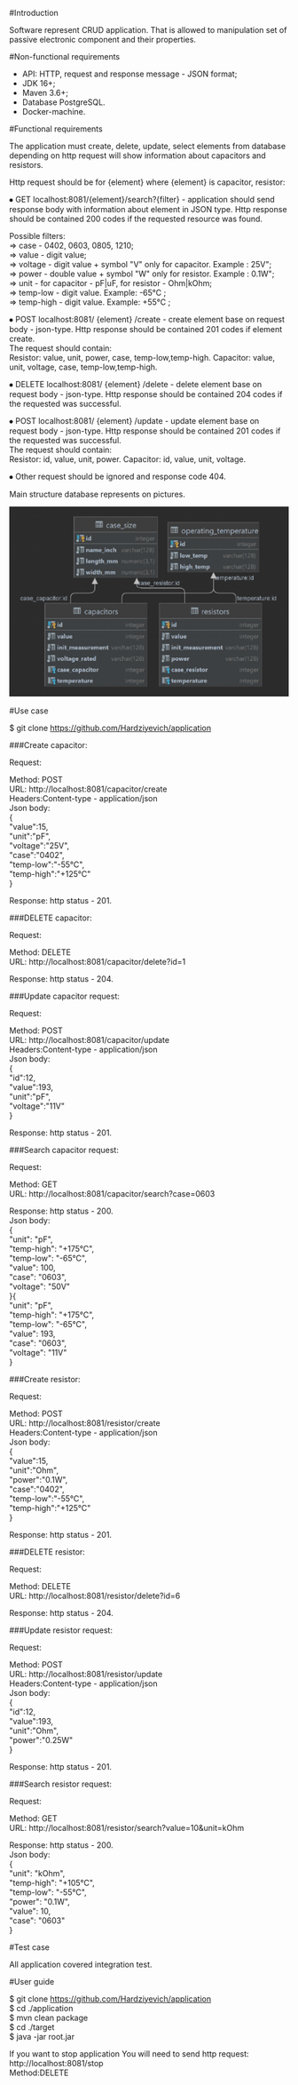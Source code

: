 #Introduction

Software represent CRUD application. That is allowed to manipulation set of passive electronic component and their properties.


#Non-functional requirements

* API: HTTP, request and response message - JSON format;<br/>
* JDK 16+;<br/>
* Maven 3.6+;<br/>
* Database PostgreSQL.<br/>
* Docker-machine.<br/>

#Functional requirements

The application must create, delete, update, select elements from database depending on http request will show information about capacitors and resistors.</br>

Http request should be for {element} where {element} is capacitor, resistor:

⦁	GET localhost:8081/{element}/search?{filter} - application should send response body with information about element in JSON type. Http response should be contained 200 codes if the requested resource was found.

Possible filters:</br>
&#8658; case - 0402, 0603, 0805, 1210;</br>
&#8658; value - digit value;</br>
&#8658; voltage - digit value + symbol "V" only for capacitor. Example : 25V";</br>
&#8658; power - double value + symbol "W" only for resistor. Example : 0.1W";</br>
&#8658; unit - for capacitor - pF|uF, for resistor - Ohm|kOhm;</br>
&#8658; temp-low - digit value. Example: -65°C ;</br>
&#8658; temp-high - digit value. Example: +55°C ;</br>

⦁	POST localhost:8081/ {element} /create - create element base on request body - json-type. Http response should be contained 201 codes if element create.</br> 
The request should contain:</br>
Resistor: value, unit, power, case, temp-low,temp-high.
Capacitor: value, unit, voltage, case, temp-low,temp-high.

⦁	DELETE localhost:8081/ {element} /delete - delete element base on request body - json-type. Http response should be contained 204 codes if the requested was successful.</br>

⦁	POST localhost:8081/ {element} /update - update element base on request body - json-type. Http response should be contained 201 codes if the requested was successful.</br>
The request should contain:</br>
Resistor: id, value, unit, power.
Capacitor: id, value, unit, voltage.

⦁	Other request should be ignored and response code 404.

Main structure database represents on pictures.

![img_1.png](img_1.png)

#Use case

$ git clone https://github.com/Hardziyevich/application


###Create capacitor:

Request:</br>

Method: POST</br>
URL: http://localhost:8081/capacitor/create </br>
Headers:Content-type - application/json</br>
Json body:</br>
{</br>
    "value":15,</br>
    "unit":"pF",</br>
    "voltage":"25V",</br>
    "case":"0402",</br>
    "temp-low":"-55°C",</br>
    "temp-high":"+125°C"</br>
}</br>

Response: http status - 201.</br>

###DELETE capacitor:

Request:</br>

Method: DELETE</br>
URL: http://localhost:8081/capacitor/delete?id=1 </br>

Response: http status - 204.</br>

###Update capacitor request:

Request:</br>

Method: POST</br>
URL: http://localhost:8081/capacitor/update </br>
Headers:Content-type - application/json</br>
Json body:</br>
{</br>
"id":12,</br>
"value":193,</br>
"unit":"pF",</br>
"voltage":"11V"</br>
}</br>

Response: http status - 201.</br>

###Search capacitor request:

Request:</br>

Method: GET</br>
URL: http://localhost:8081/capacitor/search?case=0603 </br>

Response: 
http status - 200.</br>
Json body:</br>
{</br>
"unit": "pF",</br>
"temp-high": "+175°C",</br>
"temp-low": "-65°C",</br>
"value": 100,</br>
"case": "0603",</br>
"voltage": "50V"</br>
}{</br>
"unit": "pF",</br>
"temp-high": "+175°C",</br>
"temp-low": "-65°C",</br>
"value": 193,</br>
"case": "0603",</br>
"voltage": "11V"</br>
}</br>

###Create resistor:

Request:</br>

Method: POST</br>
URL: http://localhost:8081/resistor/create </br>
Headers:Content-type - application/json</br>
Json body:</br>
{</br>
"value":15,</br>
"unit":"Ohm",</br>
"power":"0.1W",</br>
"case":"0402",</br>
"temp-low":"-55°C",</br>
"temp-high":"+125°C"</br>
}</br>

Response: http status - 201.</br>

###DELETE resistor:

Request:</br>

Method: DELETE</br>
URL: http://localhost:8081/resistor/delete?id=6 </br>

Response: http status - 204.</br>

###Update resistor request:

Request:</br>

Method: POST</br>
URL: http://localhost:8081/resistor/update </br>
Headers:Content-type - application/json</br>
Json body:</br>
{</br>
"id":12,</br>
"value":193,</br>
"unit":"Ohm",</br>
"power":"0.25W"</br>
}</br>

Response: http status - 201.</br>

###Search resistor request:

Request:</br>

Method: GET</br>
URL: http://localhost:8081/resistor/search?value=10&unit=kOhm </br>

Response:
http status - 200.</br>
Json body:</br>
{</br>
"unit": "kOhm",</br>
"temp-high": "+105°C",</br>
"temp-low": "-55°C",</br>
"power": "0.1W",</br>
"value": 10,</br>
"case": "0603"</br>
}

#Test case

All application covered integration test.

#User guide

$ git clone https://github.com/Hardziyevich/application </br>
$ cd ./application</br>
$ mvn clean package</br>
$ cd ./target</br>
$ java -jar root.jar</br>

If you want to stop application You will need to send http request:</br>
http://localhost:8081/stop </br>
Method:DELETE